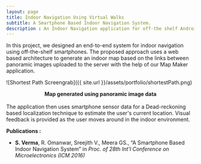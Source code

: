 ```yaml
---
layout: page
title: Indoor Navigation Using Virtual Walks
subtitle: A Smartphone Based Indoor Navigation System. 
description : An Indoor Navigation application for off-the shelf Android smartphones. The application is supported by an easy to use web frontend for creating indoor maps and providing a set of Points of Interest for Localization and Navigation. [Publications Inside]
---
```


In this project, we designed an end-to-end system for indoor navigation using off-the-shelf smartphones. The proposed approach uses a web based architecture to generate an indoor map based on the links between panoramic images uploaded to the server with the help of our Map Maker application. 

![Shortest Path Screengrab]({{ site.url }}/assets/portfolio/shortestPath.png)

<center> 
	<strong>
		Map generated using panoramic image data
	</strong>
</center>

<br/>
The application then uses smartphone sensor data for a Dead-reckoning based localization technique to estimate the user's current location. Visual feedback is provided as the user moves around in the indoor environment. 

<strong>Publications : </strong>

* <strong>S. Verma</strong>, R. Omanwar, Sreejith V., Meera GS., “A Smartphone Based Indoor Navigation System” in <i>Proc. of 28th Int'l
Conference on Microelectronics (ICM 2016) </i> <br/>

